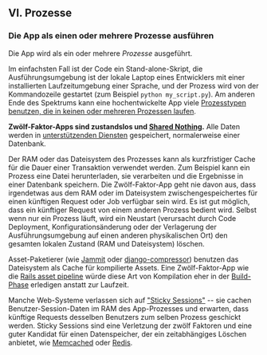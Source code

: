 ﻿## VI. Prozesse
### Die App als einen oder mehrere Prozesse ausführen

Die App wird als ein oder mehrere *Prozesse* ausgeführt.

Im einfachsten Fall ist der Code ein Stand-alone-Skript, die Ausführungsumgebung ist der lokale Laptop eines Entwicklers mit einer installierten Laufzeitumgebung einer Sprache, und der Prozess wird von der Kommandozeile gestartet (zum Beispiel `python my_script.py`). Am anderen Ende des Spektrums kann eine hochentwickelte App viele [Prozesstypen benutzen, die in keinen oder mehreren Prozessen laufen](./concurrency).

**Zwölf-Faktor-Apps sind zustandslos und [Shared Nothing](https://de.wikipedia.org/wiki/Shared_Nothing_Architecture).**  Alle Daten werden in [unterstützenden Diensten](./backing-services) gespeichert, normalerweise einer Datenbank.

Der RAM oder das Dateisystem des Prozesses kann als kurzfristiger Cache für die Dauer einer Transaktion verwendet werden. Zum Beispiel kann ein Prozess eine Datei herunterladen, sie verarbeiten und die Ergebnisse in einer Datenbank speichern. Die Zwölf-Faktor-App geht nie davon aus, dass irgendetwas aus dem RAM oder im Dateisystem zwischengespeichertes für einen künftigen Request oder Job verfügbar sein wird. Es ist gut möglich, dass ein künftiger Request von einem anderen Prozess bedient wird. Selbst wenn nur ein Prozess läuft, wird ein Neustart (verursacht durch Code Deployment, Konfigurationsänderung oder der Verlagerung der Ausführungsumgebung auf einen anderen physikalischen Ort) den gesamten lokalen Zustand (RAM und Dateisystem) löschen.

Asset-Paketierer (wie [Jammit](http://documentcloud.github.com/jammit/) oder [django-compressor](http://django-compressor.readthedocs.org/)) benutzen das Dateisystem als Cache für kompilierte Assets. Eine Zwölf-Faktor-App wie die [Rails asset pipeline](http://guides.rubyonrails.org/asset_pipeline.html) würde diese Art von Kompilation eher in der [Build-Phase](./build-release-run) erledigen anstatt zur Laufzeit.

Manche Web-Systeme verlassen sich auf ["Sticky Sessions"](http://en.wikipedia.org/wiki/Load_balancing_%28computing%29#Persistence) -- sie cachen Benutzer-Session-Daten im RAM des App-Prozesses und erwarten, dass künftige Requests desselben Benutzers zum selben Prozess geschickt werden. Sticky Sessions sind eine Verletzung der zwölf Faktoren und eine guter Kandidat für einen Datenspeicher, der ein zeitabhängiges Löschen anbietet, wie [Memcached](http://memcached.org/) oder [Redis](http://redis.io/).
